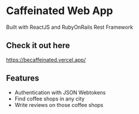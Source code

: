 ﻿# Caffeinated Web App
  Built with ReactJS and RubyOnRails Rest Framework

## Check it out here
  https://becaffeinated.vercel.app/

## Features
  - Authentication with JSON Webtokens
  - Find coffee shops in any city
  - Write reviews on those coffee shops 
